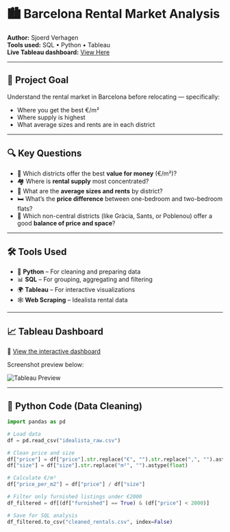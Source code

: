 # 🏙️ Barcelona Rental Market Analysis

**Author:** Sjoerd Verhagen  
**Tools used:** SQL • Python • Tableau  
**Live Tableau dashboard:** [View Here](https://public.tableau.com/views/YOUR-DASHBOARD-LINK)

---

## 🎯 Project Goal

Understand the rental market in Barcelona before relocating — specifically:
- Where you get the best €/m²
- Where supply is highest
- What average sizes and rents are in each district

---

## 🔍 Key Questions

- 💸 Which districts offer the best **value for money** (€/m²)?
- 🏘️ Where is **rental supply** most concentrated?
- 📏 What are the **average sizes and rents** by district?
- 🛏️ What’s the **price difference** between one-bedroom and two-bedroom flats?
- 📍 Which non-central districts (like Gràcia, Sants, or Poblenou) offer a good **balance of price and space**?

---

## 🛠️ Tools Used

- 🧹 **Python** – For cleaning and preparing data  
- 📊 **SQL** – For grouping, aggregating and filtering  
- 🌍 **Tableau** – For interactive visualizations  
- 🕸️ **Web Scraping** – Idealista rental data

---

## 📈 Tableau Dashboard

🔗 [View the interactive dashboard](https://public.tableau.com/views/YOUR-DASHBOARD-LINK)

Screenshot preview below:

![Tableau Preview](images/tableau-preview.png) <!-- optional screenshot -->

---

## 🐍 Python Code (Data Cleaning)

```python
import pandas as pd

# Load data
df = pd.read_csv("idealista_raw.csv")

# Clean price and size
df["price"] = df["price"].str.replace("€", "").str.replace(",", "").astype(float)
df["size"] = df["size"].str.replace("m²", "").astype(float)

# Calculate €/m²
df["price_per_m2"] = df["price"] / df["size"]

# Filter only furnished listings under €2000
df_filtered = df[(df["furnished"] == True) & (df["price"] < 2000)]

# Save for SQL analysis
df_filtered.to_csv("cleaned_rentals.csv", index=False)
